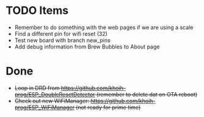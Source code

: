 # TODO Items

- Remember to do something with the web pages if we are using a scale
- Find a different pin for wifi reset (32)
- Test new board with branch new_pins
- Add debug information from Brew Bubbles to About page

# Done

- ~~Loop in DRD from https://github.com/khoih-prog/ESP_DoubleResetDetector (remember to delete dat on OTA reboot)~~
- ~~Check out new WiFiManager: https://github.com/khoih-prog/ESP_WiFiManager (not ready for prime time)~~
